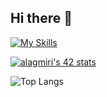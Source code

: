 ## Hi there 👋

[![My Skills](https://skillicons.dev/icons?i=html,css,js,bootstrap,react,linux,cpp,docker,figma,mysql&perline=5)](https://skillicons.dev)


[![alagmiri's 42 stats](https://badge.mediaplus.ma/starryblue/alagmiri)](https://github.com/oakoudad/badge42)

![Top Langs](https://github-readme-stats.vercel.app/api/top-langs/?username=AmalLAGMIRI&layout=compact&theme=dracula)


<!--
**AmalLAGMIRI/AmalLAGMIRI** is a ✨ _special_ ✨ repository because its `README.md` (this file) appears on your GitHub profile.

Here are some ideas to get you started:

- 🔭 I’m currently working on ...
- 🌱 I’m currently learning ...
- 👯 I’m looking to collaborate on ...
- 🤔 I’m looking for help with ...
- 💬 Ask me about ...
- 📫 How to reach me: ...
- 😄 Pronouns: ...
- ⚡ Fun fact: ...
-->
